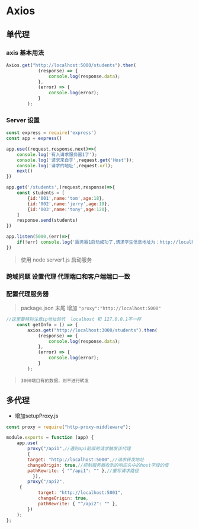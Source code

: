 # Axios

## 单代理

### axis 基本用法

```javascript
Axios.get("http://localhost:5000/students").then(
            (response) => {
                console.log(response.data);
            },
            (error) => {
                console.log(error);
            }
        );
```

### Server 设置

```javascript
const express = require('express')
const app = express()

app.use((request,response,next)=>{
    console.log('有人请求服务器1了');
    console.log('请求来自于',request.get('Host'));
    console.log('请求的地址',request.url);
    next()
})

app.get('/students',(request,response)=>{
    const students = [
        {id:'001',name:'tom',age:18},
        {id:'002',name:'jerry',age:19},
        {id:'003',name:'tony',age:120},
    ]
    response.send(students)
})

app.listen(5000,(err)=>{
    if(!err) console.log('服务器1启动成功了,请求学生信息地址为：http://localhost:5000/students');
})
```

> 使用 node server1.js 启动服务

### 跨域问题 设置代理 代理端口和客户端端口一致

### 配置代理服务器

> package.json 末尾 增加 `"proxy":"http://localhost:5000"`

```javascript
//这里要特别注意ip地址的坑  localhost 和 127.0.0.1不一样
    const getInfo = () => {
        axios.get("http://localhost:3000/students").then(
            (response) => {
                console.log(response.data);
            },
            (error) => {
                console.log(error);
            }
        );
```

> `3000端口有的数据，则不进行转发`

## 多代理

* 增加setupProxy.js

```javascript
const proxy = require("http-proxy-middleware");

module.exports = function (app) {
    app.use(
        proxy("/api1",//遇到api前缀的请求触发该代理
        {
        target: "http://localhost:5000",//请求转发地址
        changeOrigin: true,//控制服务器收到的响应头中的host字段的值 
        pathRewrite: { "^/api1": "" },//重写请求路径
          }),
        proxy("/api2",
     {
            target: "http://localhost:5001",
            changeOrigin: true,
            pathRewrite: { "^/api2": "" },
        })
    );
};
```

